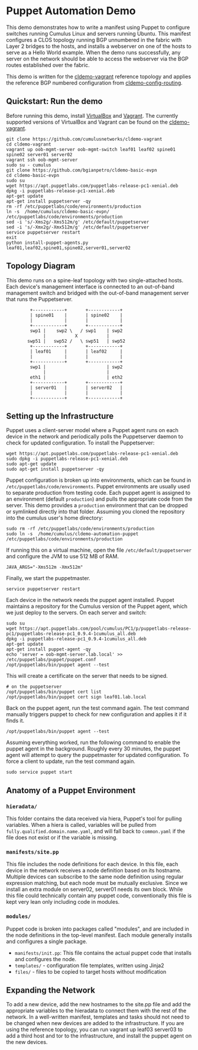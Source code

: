 Puppet Automation Demo
======================
This demo demonstrates how to write a manifest using Puppet to configure switches running Cumulus Linux and servers running Ubuntu. This manifest configures a CLOS topology running BGP unnumbered in the fabric with Layer 2 bridges to the hosts, and installs a webserver on one of the hosts to serve as a Hello World example. When the demo runs successfully, any server on the network should be able to access the webserver via the BGP routes established over the fabric.

This demo is written for the [cldemo-vagrant](https://github.com/cumulusnetworks/cldemo-vagrant) reference topology and applies the reference BGP numbered configuration from [cldemo-config-routing](https://github.com/cumulusnetworks/cldemo-config-routing).


Quickstart: Run the demo
------------------------
Before running this demo, install [VirtualBox](https://www.virtualbox.org/wiki/Download_Old_Builds) and [Vagrant](https://releases.hashicorp.com/vagrant/). The currently supported versions of VirtualBox and Vagrant can be found on the [cldemo-vagrant](https://github.com/cumulusnetworks/cldemo-vagrant).

    git clone https://github.com/cumulusnetworks/cldemo-vagrant
    cd cldemo-vagrant
    vagrant up oob-mgmt-server oob-mgmt-switch leaf01 leaf02 spine01 spine02 server01 server02
    vagrant ssh oob-mgmt-server
    sudo su - cumulus
    git clone https://github.com/bgianpetro/cldemo-basic-evpn
    cd cldemo-basic-evpn
    sudo su
    wget https://apt.puppetlabs.com/puppetlabs-release-pc1-xenial.deb
    dpkg -i puppetlabs-release-pc1-xenial.deb
    apt-get update
    apt-get install puppetserver -qy
    rm -rf /etc/puppetlabs/code/environments/production
    ln -s  /home/cumulus/cldemo-basic-evpn/ /etc/puppetlabs/code/environments/production
    sed -i 's/-Xms2g/-Xms512m/g' /etc/default/puppetserver
    sed -i 's/-Xmx2g/-Xmx512m/g' /etc/default/puppetserver
    service puppetserver restart
    exit
    python install-puppet-agents.py leaf01,leaf02,spine01,spine02,server01,server02


Topology Diagram
----------------
This demo runs on a spine-leaf topology with two single-attached hosts. Each device's management interface is connected to an out-of-band management switch and bridged with the out-of-band management server that runs the Puppetserver.

             +------------+       +------------+
             | spine01    |       | spine02    |
             |            |       |            |
             +------------+       +------------+
             swp1 |    swp2 \   / swp1    | swp2
                  |           X           |
            swp51 |   swp52 /   \ swp51   | swp52
             +------------+       +------------+
             | leaf01     |       | leaf02     |
             |            |       |            |
             +------------+       +------------+
             swp1 |                       | swp2
                  |                       |
             eth1 |                       | eth2
             +------------+       +------------+
             | server01   |       | server02   |
             |            |       |            |
             +------------+       +------------+


Setting up the Infrastructure
-----------------------------
Puppet uses a client-server model where a Puppet agent runs on each device in the network and periodically polls the Puppetserver daemon to check for updated configuration. To install the Puppetserver: 

    wget https://apt.puppetlabs.com/puppetlabs-release-pc1-xenial.deb
    sudo dpkg -i puppetlabs-release-pc1-xenial.deb
    sudo apt-get update
    sudo apt-get install puppetserver -qy

Puppet configuration is broken up into environments, which can be found in `/etc/puppetlabs/code/environments`. Puppet environments are usually used to separate production from testing code. Each puppet agent is assigned to an environment (default `production`) and pulls the appropriate code from the server. This demo provides a `production` environment that can be dropped or symlinked directly into that folder. Assuming you cloned the repository into the cumulus user's home directory:

    sudo rm -rf /etc/puppetlabs/code/environments/production
    sudo ln -s  /home/cumulus/cldemo-automation-puppet /etc/puppetlabs/code/environments/production

If running this on a virtual machine, open the file `/etc/default/puppetserver` and configure the JVM to use 512 MB of RAM.

    JAVA_ARGS="-Xms512m -Xmx512m"

Finally, we start the puppetmaster.

    service puppetserver restart

Each device in the network needs the puppet agent installed. Puppet maintains a repository for the Cumulus version of the Puppet agent, which we just deploy to the servers. On each server and switch:

    sudo su
    wget https://apt.puppetlabs.com/pool/cumulus/PC1/p/puppetlabs-release-pc1/puppetlabs-release-pc1_0.9.4-1cumulus_all.deb
    dpkg -i puppetlabs-release-pc1_0.9.4-1cumulus_all.deb
    apt-get update
    apt-get install puppet-agent -qy
    echo 'server = oob-mgmt-server.lab.local' >> /etc/puppetlabs/puppet/puppet.conf
    /opt/puppetlabs/bin/puppet agent --test

This will create a certificate on the server that needs to be signed.

    # on the puppetserver
    /opt/puppetlabs/bin/puppet cert list
    /opt/puppetlabs/bin/puppet cert sign leaf01.lab.local

Back on the puppet agent, run the test command again. The test command manually triggers puppet to check for new configuration and applies it if it finds it.

    /opt/puppetlabs/bin/puppet agent --test

Assuming everything worked, run the following command to enable the puppet agent in the background. Roughly every 30 minutes, the puppet agent will attempt to query the puppetmaster for updated configuration. To force a client to update, run the test command again.

    sudo service puppet start


Anatomy of a Puppet Environment
-------------------------------
### `hieradata/`
This folder contains the data received via hiera, Puppet's tool for pulling variables. When a hiera is called, variables will be pulled from `fully.qualified.domain.name.yaml`, and will fall back to `common.yaml` if the file does not exist or if the variable is missing.

### `manifests/site.pp`
This file includes the node definitions for each device. In this file, each device in the network receives a node definition based on its hostname. Multiple devices can subscribe to the same node definition using regular expression matching, but each node must be mutually exclusive. Since we install an extra module on server02, server01 needs its own block. While this file could technically contain any puppet code, conventionally this file is kept very lean only including code in modules.

### `modules/`
Puppet code is broken into packages called "modules", and are included in the node definitions in the top-level manifest. Each module generally installs and configures a single package.

 * `manifests/init.pp`: This file contains the actual puppet code that installs and configures the node.
 * `templates/` - configuration file templates, written using Jinja2
 * `files/` - files to be copied to target hosts without modification

Expanding the Network
---------------------
To add a new device, add the new hostnames to the site.pp file and add the appropriate variables to the hieradata to connect them with the rest of the network. In a well-written manifest, templates and tasks should not need to be changed when new devices are added to the infrastructure. If you are using the reference topology, you can run vagrant up leaf03 server03 to add a third host and tor to the infrastructure, and install the puppet agent on the new devices.

